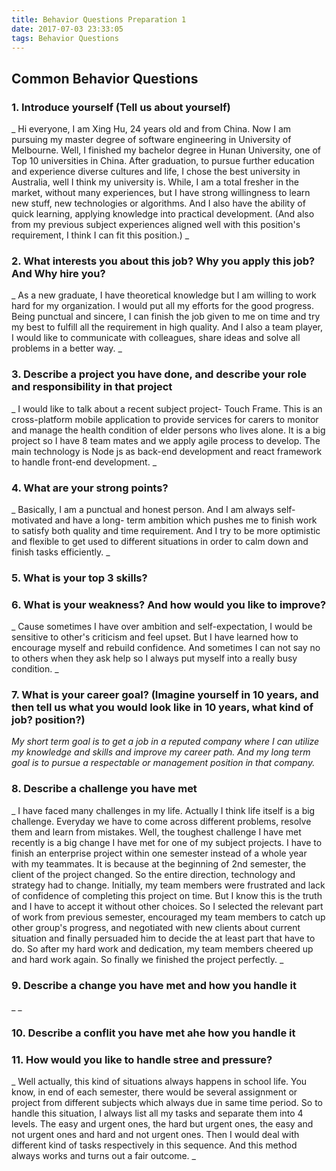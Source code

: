 ```yaml
---
title: Behavior Questions Preparation 1
date: 2017-07-03 23:33:05
tags: Behavior Questions
---
```

## Common Behavior Questions

### 1. Introduce yourself (Tell us about yourself)

_ Hi everyone, I am Xing Hu, 24 years old and from China. Now I am pursuing my master degree of  software engineering in University of Melbourne. Well, I finished my bachelor degree in Hunan University, one of Top 10 universities in China. After graduation, to pursue further education and  experience diverse cultures and life, I chose the best university in Australia, well I think my university is.  While, I am a total fresher in the market, without many experiences, but I have strong willingness to learn new stuff, new technologies or algorithms. And I also have the ability of quick learning, applying knowledge into practical development.  (And also from my previous subject experiences aligned well with this position's requirement, I think I can fit this position.) _

### 2. What interests you about this job? Why you apply this job? And Why hire you?

_ As a new graduate, I have theoretical knowledge but I am willing to work hard for my organization. I would put all my efforts  for the  good progress. Being punctual and sincere, I can finish the job given to me on time and try my best to fulfill all the requirement in high quality.  And I also a team player, I would like to communicate with colleagues, share ideas and solve all problems in a better way. _

### 3. Describe a project you have done, and describe your role and responsibility in that project

_ I would like to talk about a recent subject project- Touch Frame. This is an cross-platform mobile  application to provide services for carers to monitor and manage the health condition of elder persons who lives alone. It is a big project so I have 8 team mates and we apply agile process to develop. The main technology is Node js as back-end development and react framework to handle front-end development. _

### 4. What are your strong points?

_ Basically, I am a punctual and honest person. And I am always self-motivated and have a long- term ambition which pushes me to finish work to satisfy both quality and time requirement. And I try to be more optimistic and flexible to get used to different situations in order to calm down and finish tasks efficiently. _

### 5. What is your top 3 skills?

### 6. What is your weakness? And how would you like to improve?

_ Cause sometimes I have over ambition and self-expectation, I would be sensitive to other's criticism and feel upset. But I have learned how to encourage myself and rebuild confidence.  And sometimes I can not say no to others when they ask help so I always put myself into a really busy condition. _

### 7. What is your career goal? (Imagine yourself in 10 years, and then tell us what you would look like in 10 years, what kind of job? position?)

_My short term goal is to get a job in a reputed company where I can utilize my knowledge and skills and improve my career path.
And my long term goal is to pursue a respectable or management position in that company._

### 8. Describe a challenge you have met

_ I have faced many challenges in my life. Actually I think life itself is a big challenge. Everyday we have to come across different problems, resolve them and learn from mistakes.  Well, the toughest challenge I have met recently is a big change I have met for one of my subject projects. I have to finish an enterprise project within one semester instead of a whole year with my teammates. It is because at the beginning of 2nd semester, the client of the project changed. So the entire direction, technology and strategy had to change. Initially, my team members were frustrated and lack of confidence of completing this project on time. But I know this is the truth and I have to accept it without other choices. So I selected the relevant part of work from previous semester, encouraged my team members to catch up other group's progress, and negotiated with new clients about current situation and finally persuaded him to decide the at least part that have to do. So after my hard work and dedication, my team members cheered up and hard work again. So finally we finished the project perfectly. _

### 9. Describe a change you have met and how you handle it

_ _

### 10. Describe a conflit you have met ahe how you handle it

### 11. How would you like to handle stree and pressure? 

_ Well actually, this kind of situations always happens in school life. You know, in end of each semester, there would be several assignment or project from different subjects which always due in same time period. So to handle this situation, I always list all my tasks and separate them into 4 levels. The easy and urgent ones, the hard but urgent ones, the easy and not urgent ones and hard and not urgent ones. Then I would deal with different kind of tasks respectively in this sequence. And this method  always works and turns out a fair outcome. _








